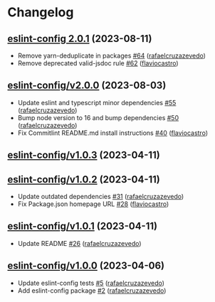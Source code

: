 # Changelog

## [eslint-config 2.0.1](https://github.com/untile/js-configs/releases/tag/eslint-config/2.0.1) (2023-08-11)
- Remove yarn-deduplicate in packages [\#64](https://github.com/untile/js-configs/pull/64) ([rafaelcruzazevedo](https://github.com/rafaelcruzazevedo))
- Remove deprecated valid-jsdoc rule [\#62](https://github.com/untile/js-configs/pull/62) ([flaviocastro](https://github.com/flaviocastro))

## [eslint-config/v2.0.0](https://github.com/untile/js-configs/releases/tag/eslint-config/v2.0.0) (2023-08-03)
- Update eslint and typescript minor dependencies [\#55](https://github.com/untile/js-configs/pull/55) ([rafaelcruzazevedo](https://github.com/rafaelcruzazevedo))
- Bump node version to 16 and bump dependencies [\#50](https://github.com/untile/js-configs/pull/50) ([rafaelcruzazevedo](https://github.com/rafaelcruzazevedo))
- Fix Commitlint README.md install instructions [\#40](https://github.com/untile/js-configs/pull/40) ([flaviocastro](https://github.com/flaviocastro))

## [eslint-config/v1.0.3](https://github.com/untile/js-configs/releases/tag/eslint-config/v1.0.3) (2023-04-11)

## [eslint-config/v1.0.2](https://github.com/untile/js-configs/releases/tag/eslint-config/v1.0.2) (2023-04-11)
- Update outdated dependencies [\#31](https://github.com/untile/js-configs/pull/31) ([rafaelcruzazevedo](https://github.com/rafaelcruzazevedo))
- Fix Package.json homepage URL [\#28](https://github.com/untile/js-configs/pull/28) ([flaviocastro](https://github.com/flaviocastro))

## [eslint-config/v1.0.1](https://github.com/untile/js-configs/releases/tag/eslint-config/v1.0.1) (2023-04-11)
- Update README [\#26](https://github.com/untile/js-configs/pull/26) ([rafaelcruzazevedo](https://github.com/rafaelcruzazevedo))

## [eslint-config/v1.0.0](https://github.com/untile/js-configs/releases/tag/eslint-config/v1.0.0) (2023-04-06)
- Update eslint-config tests [\#5](https://github.com/untile/js-configs/pull/5) ([rafaelcruzazevedo](https://github.com/rafaelcruzazevedo))
- Add eslint-config package [\#2](https://github.com/untile/js-configs/pull/2) ([rafaelcruzazevedo](https://github.com/rafaelcruzazevedo))

